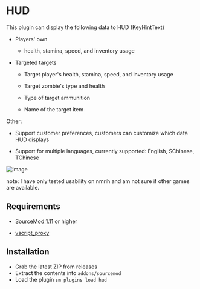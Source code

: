 # HUD

<!-- **Document :**  [English](./README.md) | [中文](./README_CHI.md) -->

This plugin can display the following data to HUD (KeyHintText)

- Players' own

    - health, stamina, speed, and inventory usage

- Targeted targets

    - Target player's health, stamina, speed, and inventory usage

    - Target zombie's type and health

    - Type of target ammunition

    - Name of the target item

Other:

- Support customer preferences, customers can customize which data HUD displays

- Support for multiple languages, currently supported: English, SChinese, TChinese


![image](./img/Img_230910_011443.png)

note: I have only tested usability on nmrih and am not sure if other games are available.


## Requirements

- [SourceMod 1.11](https://www.sourcemod.net/downloads.php?branch=stable) or higher

- [vscript_proxy](https://github.com/dysphie/nmrih-vscript-proxy/blob/main/vscript_proxy.inc)

## Installation
- Grab the latest ZIP from releases
- Extract the contents into `addons/sourcemod`
- Load the plugin `sm plugins load hud`
